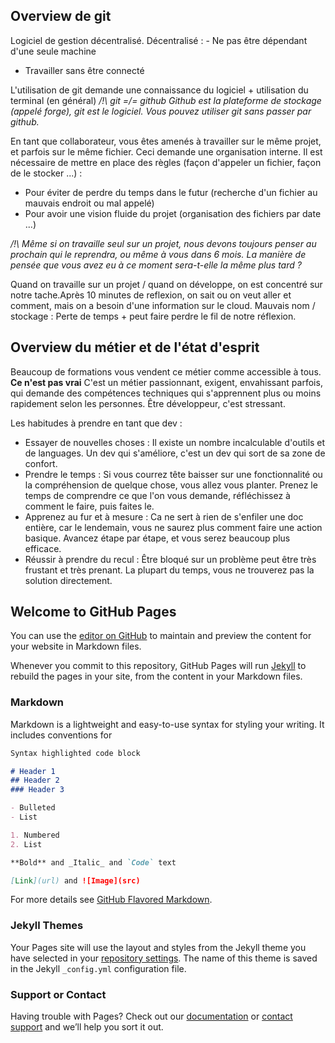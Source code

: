 ## Overview de git
Logiciel de gestion décentralisé.
Décentralisé : - Ne pas être dépendant d'une seule machine
- Travailler sans être connecté

L'utilisation de git demande une connaissance du logiciel + utilisation du terminal (en général)
*/!\ git =/= github
Github est la plateforme de stockage (appelé forge), git est le logiciel. Vous pouvez utiliser git sans passer par github.*

En tant que collaborateur, vous êtes amenés à travailler sur le même projet, et parfois sur le même fichier.
Ceci demande une organisation interne.
Il est nécessaire de mettre en place des règles (façon d'appeler un fichier, façon de le stocker ...) :
- Pour éviter de perdre du temps dans le futur (recherche d'un fichier au mauvais endroit ou mal appelé)
- Pour avoir une vision fluide du projet (organisation des fichiers par date ...)

*/!\ Même si on travaille seul sur un projet, nous devons toujours penser au prochain qui le reprendra, ou même à vous dans 6 mois. La manière de pensée que vous avez eu à ce moment sera-t-elle la même plus tard ?*

Quand on travaille sur un projet / quand on développe, on est concentré sur notre tache.Après 10 minutes de reflexion, on sait ou on veut aller et comment, mais on a besoin d'une information sur le cloud. Mauvais nom / stockage : Perte de temps + peut faire perdre le fil de notre réflexion.

## Overview du métier et de l'état d'esprit

Beaucoup de formations vous vendent ce métier comme accessible à tous. **Ce n'est pas vrai**
C'est un métier passionnant, exigent, envahissant parfois, qui demande des compétences techniques qui s'apprennent plus ou moins rapidement selon les personnes.
Être développeur, c'est stressant. 

Les habitudes à prendre en tant que dev :
- Essayer de nouvelles choses : Il existe un nombre incalculable d'outils et de languages. Un dev qui s'améliore, c'est un dev qui sort de sa zone de confort.
- Prendre le temps : Si vous courrez tête baisser sur une fonctionnalité ou la compréhension de quelque chose, vous allez vous planter. Prenez le temps de comprendre ce que l'on vous demande, réfléchissez à comment le faire, puis faites le.
- Apprenez au fur et à mesure : Ca ne sert à rien de s'enfiler une doc entière, car le lendemain, vous ne saurez plus comment faire une action basique. Avancez étape par étape, et vous serez beaucoup plus efficace.
- Réussir à prendre du recul : Être bloqué sur un problème peut être très frustant et très prenant. La plupart du temps, vous ne trouverez pas la solution directement.

## Welcome to GitHub Pages

You can use the [editor on GitHub](https://github.com/Fhuyu/dev-intro/edit/gh-pages/index.md) to maintain and preview the content for your website in Markdown files.

Whenever you commit to this repository, GitHub Pages will run [Jekyll](https://jekyllrb.com/) to rebuild the pages in your site, from the content in your Markdown files.

### Markdown

Markdown is a lightweight and easy-to-use syntax for styling your writing. It includes conventions for

```markdown
Syntax highlighted code block

# Header 1
## Header 2
### Header 3

- Bulleted
- List

1. Numbered
2. List

**Bold** and _Italic_ and `Code` text

[Link](url) and ![Image](src)
```

For more details see [GitHub Flavored Markdown](https://guides.github.com/features/mastering-markdown/).

### Jekyll Themes

Your Pages site will use the layout and styles from the Jekyll theme you have selected in your [repository settings](https://github.com/Fhuyu/dev-intro/settings). The name of this theme is saved in the Jekyll `_config.yml` configuration file.

### Support or Contact

Having trouble with Pages? Check out our [documentation](https://docs.github.com/categories/github-pages-basics/) or [contact support](https://github.com/contact) and we’ll help you sort it out.
